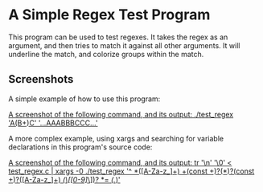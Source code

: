 # A Simple Regex Test Program

This program can be used to test regexes. It takes the regex as an argument, and then tries to match it against all other arguments. It will underline the match, and colorize groups within the match. 

## Screenshots

A simple example of how to use this program:

[A screenshot of the following command, and its output: ./test_regex 'A(B+)C' '...AAABBBCCC...'](./.screenshots/simple_example.png)

A more complex example, using xargs and searching for variable declarations in this program's source code:

[A screenshot of the following command, and its output: tr '\n' '\0' < test_regex.c | xargs -0 ./test_regex '^ *(\[A-Za-z_\]+) +(const +)?(\*)?(const +)?(\[A-Za-z_\]+) *(\\[\[0-9\]*\\])? *= *(.*)'](./.screenshots/complex_example.png)
